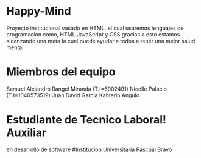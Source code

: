 # Happy-Mind
Proyecto institucional vasado en HTML. el cual usaremos lenguajes de programacion como, HTML,JavaScript y CSS gracias a esto estamos alcanzando una meta la cual puede ayudar a todos a tener una mejor salud mental.
# Miembros del equipo 
Samuel Alejandro Rangel Miranda (T.I=6902491)
Nicolle Palacio (T.I=1040573519)
Juan David Garcia
Kahterin Angulo.
# Estudiante de Tecnico Laboral! Auxiliar
en desarrollo de software 
#Institucion Universitaria Pascual Bravo
